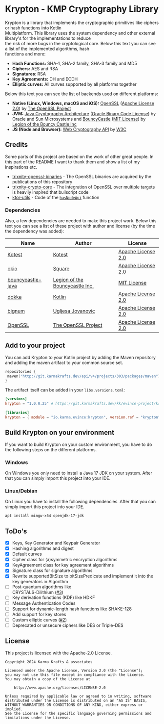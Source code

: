 

# Krypton - KMP Cryptography Library

Krypton is a library that implements the cryptographic primitives like ciphers or hash functions into Kotlin    
Multiplatform. This library uses the system dependency and other external library's for the implementations to reduce    
the risk of more bugs in the cryptological core. Below this text you can see a list of the implemented algorithms, hash    
functions and more:

- **Hash Functions:** SHA-1, SHA-2 family, SHA-3 family and MD5
- **Ciphers:** AES and RSA
- **Signatures**: RSA
- **Key Agreements:** DH and ECDH
- **Elliptic curves:** All curves supported by all platforms together

Below this text you can see the list of backends used on different platforms:

- **Native (Linux, Windows, macOS and iOS):** [OpenSSL](https://www.openssl.org/) ([Apache License 2.0](https://github.com/openssl/openssl/blob/master/LICENSE.txt)) by [The OpenSSL Project](https://github.com/OpenSSL/OpenSSL)
- **JVM:** [Java Cryptography Architecture](https://en.wikipedia.org/wiki/Java_Cryptography_Architecture) ([Oracle Binary Code License](https://www.oracle.com/downloads/licenses/binary-code-license.html)) by Oracle and Sun Microsystems and [BouncyCastle](https://github.com/bcgit/bc-java) ([MIT License](https://github.com/bcgit/bc-java/blob/main/LICENSE.md)) by [Legion of the Bouncy Castle Inc](https://github.com/bcgit)
- **JS (Node and Browser):** [Web Cryptography API](https://developer.mozilla.org/en-US/docs/Web/API/Web_Crypto_API) by [W3C](https://en.wikipedia.org/wiki/World_Wide_Web_Consortium)

## Credits

Some parts of this project are based on the work of other great people. In this part of the README I want to thank them and show a list of my inspirations etc.

- [trixnity-openssl-binaries](https://gitlab.com/trixnity/trixnity-openssl-binaries) - The OpenSSL binaries are acquired by the publications of this repository
- [trixnity-crypto-core](https://gitlab.com/trixnity/trixnity/-/tree/main/trixnity-crypto-core?ref_type=heads) - The integration of OpenSSL over multiple targets is heavily inspired that builscript code
- [ktor-utils](https://github.com/ktorio/ktor/tree/main) - Code of the [`hasNodeApi`](https://github.com/ktorio/ktor/blob/main/ktor-utils/jsAndWasmShared/src/io/ktor/util/PlatformUtilsJs.kt#L14-L24) function

### Dependencies

Also, a few dependencies are needed to make this project work. Below this text you can see a list of these project with author and license (by the time the dependency was added):

| Name | Author | License |  
|------|--------|---------|
| [Kotest](https://github.com/kotest/kotest) | [Kotest](https://github.com/kotest) | [Apache License 2.0](https://github.com/kotest/kotest/blob/master/LICENSE) | 
| [okio](https://github.com/square/okio) | [Square](https://github.com/square) | [Apache License 2.0](https://github.com/square/okio/blob/master/LICENSE.txt) |
| [bouncycastle-java](https://www.bouncycastle.org/repositories/bc-java) | [Legion of the Bouncycastle Inc.](https://github.com/bcgit) | [MIT License](https://github.com/bcgit/bc-java/blob/main/LICENSE.md) |
| [dokka](https://github.com/Kotlin/dokka) | [Kotlin](https://github.com/Kotlin) | [Apache License 2.0](https://github.com/Kotlin/dokka/blob/master/LICENSE.txt) | 
| [bignum](https://github.com/ionspin/kotlin-multiplatform-bignum) | [Ugljesa Jovanovic](https://github.com/ionspin) | [Apache License 2.0](https://github.com/ionspin/kotlin-multiplatform-bignum/blob/main/LICENSE) | 
| [OpenSSL](https://github.com/OpenSSL/OpenSSL) | [The OpenSSL Project](https://github.com/OpenSSL/OpenSSL) | [Apache License 2.0](https://github.com/openssl/openssl/blob/master/LICENSE.txt) |   

## Add to your project
You can add Krypton to your Kotlin project by adding the Maven repository and adding the maven artifact to your common source set.

```kotlin  
repositories {
 maven("http://git.karmakrafts.dev/api/v4/projects/303/packages/maven")
} 
``` 
The artifact itself can be added in your `libs.versions.toml`:  
```toml  
[versions]  
krypton = "1.0.0.25" # https://git.karmakrafts.dev/kk/evince-project/krypton/-/releases  
  
[libraries]  
krypton = { module = "io.karma.evince:krypton", version.ref = "krypton" }  
```  

## Build Krypton on your environment
If you want to build Krypton on your custom environment, you have to do the following steps on the different platforms.

### Windows
On Windows you only need to install a Java 17 JDK on your system. After that you can simply import this project into your IDE.

### Linux/Debian
On Linux you have to install the following dependencies. After that you can simply import this project into your IDE.
```bash  
apt install mingw-x64 openjdk-17-jdk
```

## ToDo's

- [X] Keys, Key Generator and Keypair Generator
- [X] Hashing algorithms and digest
- [X] Default curves
- [X] Cipher class for (a)symmetric encryption algorithms
- [X] KeyAgreement class for key agreement algorithms
- [X] Signature class for signature algorithms
- [X] Rewrite supportedBitSize to bitSizePredicate and implement it into the key generators in Algorithm
- [ ] Post-quantum algorithms like    
  CRYSTALS-Dilithium ([#3](https://git.karmakrafts.dev/kk/evince-project/krypton/-/issues/3))
- [ ] Key derivation functions (KDF) like HDKF
- [ ] Message Authentication Codes
- [ ] Support for dynamic-length hash functions like SHAKE-128
- [ ] Add support for key stores
- [ ] Custom elliptic curves ([#2](https://git.karmakrafts.dev/kk/evince-project/krypton/-/issues/2))
- [ ] Deprecated or unsecure ciphers like DES or Triple-DES

## License

This project is licensed with the Apache-2.0 License.

```
Copyright 2024 Karma Krafts & associates
  
Licensed under the Apache License, Version 2.0 (the "License");  
you may not use this file except in compliance with the License.  
You may obtain a copy of the License at  
  
    http://www.apache.org/licenses/LICENSE-2.0  
  
Unless required by applicable law or agreed to in writing, software  
distributed under the License is distributed on an "AS IS" BASIS,  
WITHOUT WARRANTIES OR CONDITIONS OF ANY KIND, either express or implied.  
See the License for the specific language governing permissions and  
limitations under the License.
```
